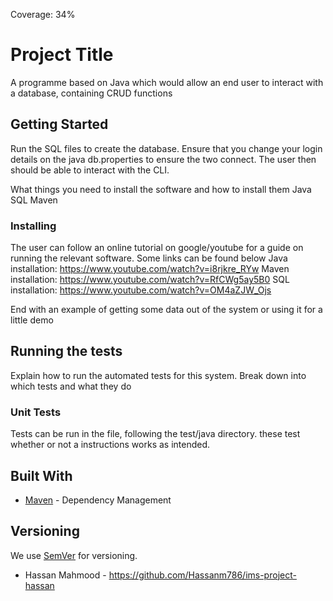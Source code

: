 Coverage: 34%
# Project Title

A programme based on Java which would allow an end user to interact with a database, containing CRUD functions

## Getting Started

Run the SQL files to create the database. Ensure that you change your login details on the java db.properties to ensure the two connect.
The user then should be able to interact with the CLI.

What things you need to install the software and how to install them
Java
SQL
Maven


### Installing

The user can follow an online tutorial on google/youtube for a guide on running the relevant software. Some links can be found below
Java installation: https://www.youtube.com/watch?v=i8rjkre_RYw
Maven installation: https://www.youtube.com/watch?v=RfCWg5ay5B0
SQL installation: https://www.youtube.com/watch?v=OM4aZJW_Ojs



End with an example of getting some data out of the system or using it for a little demo

## Running the tests

Explain how to run the automated tests for this system. Break down into which tests and what they do

### Unit Tests 

Tests can be run in the file, following the test/java directory. these test whether or not a instructions works as intended.



## Built With

* [Maven](https://maven.apache.org/) - Dependency Management

## Versioning

We use [SemVer](http://semver.org/) for versioning.


* Hassan Mahmood - https://github.com/Hassanm786/ims-project-hassan




